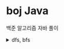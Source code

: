 # boj Java

백준 알고리즘 자바 풀이 

<details>
<summary>dfs, bfs</summary></summary>
<div markdown="1">

### - Q2583
#### 모눈 종이가 색칠된 부분과 그렇지 않은 부분으로 나누어 질때 색칠되지 않은 영역이 어떻게 나뉘는지 에 대한 정보 파악 문제
![img_2.png](img_2.png)
- 상하좌우를 살펴보는 dfs 구현으로 풀었다.
- 시작점을 찾고 dfs start
  - 지나간 곳은 map값을 바로 바꾸었기에 visited배열 사용하지 않음 (다음엔 써보자, 어렵지도 않지만)
  
```java
    public static void dfs(int r, int c) {

        board[r][c] = 1;
        //stack frame의 특징을 이용한 dfs
        //한 방향으로 갈 수 있는 곳 까지 파고든 후 back tracking한다.
        //visit 배열을 사용하지 않고 방문한 곳은 1로 바꾸어 처리
        sa++;
        //상
        if (isAvailableCoord(r - 1, c) && board[r - 1][c] == 0) {
            board[r - 1][c] = 1;
            dfs(r - 1, c);
        }
        //하
        if (isAvailableCoord(r + 1, c) && board[r + 1][c] == 0) {
            board[r + 1][c] = 1;
            dfs(r + 1, c);
        }
        //좌
        if (isAvailableCoord(r, c - 1) && board[r][c - 1] == 0) {
            board[r][c - 1] = 1;
            dfs(r, c - 1);
        }
        //우
        if (isAvailableCoord(r, c + 1) && board[r][c + 1] == 0) {
            board[r][c + 1] = 1;
            dfs(r, c + 1);
        }

    }
```

### - Q2667
#### 정사각형의 지도에서 1이 집을, 0이 집이 없는 곳을 나타낼 때 집의 모임인 단지에 대한 정보를 파악하는 문제
![img_1.png](img_1.png)
- 상하좌우에 집이 이웃될 경우 하나의 단지에 포함되는 것으로 간주
- 나는 for문으로 1인 곳을 찾은뒤에 해당 시점에서 dfs로 단지를 파악했음
  - 파악된 곳을 바로바로 0으로 바꾸어 주었기에 visited 배열 사용하지 않음
  - 추가적으로 나는 상하좌우를 전부 조건문으로 나누는 것이 오히려 캐치하다고 생각하는데 다른 사람들 풀이보면 nx ny로 코드 줄이는 풀이가 많은 듯? 둘 다 알아놓자. 
- 궁금한 점 (고수를 만나면 물어보자)
  - dfs의 parameter가 많아지는 것이 싫어서 static 변수 설정으로 전역변수와 같은 역할을 하는 변수를 만드는데 무분별한 전역변수의 설정이 좋지 않다고 들은 적이 있음 코테 수준에선 이런 풀이 괜찮을까..?


```java
    public static void dfs(int r, int c) {

        board[r][c] = 1;
        //stack frame의 특징을 이용한 dfs
        //한 방향으로 갈 수 있는 곳 까지 파고든 후 back tracking한다.
        //visit 배열을 사용하지 않고 방문한 곳은 1로 바꾸어 처리
        sa++;
        //상
        if (isAvailableCoord(r - 1, c) && board[r - 1][c] == 0) {
            board[r - 1][c] = 1;
            dfs(r - 1, c);
        }
        //하
        if (isAvailableCoord(r + 1, c) && board[r + 1][c] == 0) {
            board[r + 1][c] = 1;
            dfs(r + 1, c);
        }
        //좌
        if (isAvailableCoord(r, c - 1) && board[r][c - 1] == 0) {
            board[r][c - 1] = 1;
            dfs(r, c - 1);
        }
        //우
        if (isAvailableCoord(r, c + 1) && board[r][c + 1] == 0) {
            board[r][c + 1] = 1;
            dfs(r, c + 1);
        }

    }
```

### - Q1759
#### 암호의 조건이 주어질 때 가능한 암호를 모두 구해보기

- 암호는 주어진 문자들에서만 나와야 하고 모음 1개 자음 2개 이상 필요
- 나의 첫번째 시도 
  - 주어진 문자들에서 4개를 뽑아야 하는 상황
  - 모든 경우의 수를 dfs로 고른 후 뽑은 경우의 수가 유효한 암호가 될 수 있는지를 체크함
  - 결국 메모리 초과
- 나의 두번째 시도
  - 모두 구하고 유효한지 체크하는 것이 아닌 
  - 중간 중간 체크할 수 있도록 바꿈 
  - 예로 애초에 뽑을 때 오름차순으로 뽑을 수 밖에 없도록 설계한다던가..
  - 메모리 초과 안남

- 줄일 수 있다면 줄이자 naive하게 빠르게 접근하는 것은 좋지만 너무 naive하면 안된다는 것을 꺠달음

```java
    public static void dfs(int ch, String code, int idx) {
        //arr에서 l개를 뽑아냈다. -> 유효한 암호인지 검증
        if (ch == l) {
            char[] ca = code.toCharArray();
            boolean vowelExist = false; //모음이 1개이상 존재하는가?
            boolean isAscending = true; //오름차순인가?
            int constantsCnt = 0; //자음의 숫자

            char prevChar = 0;

            for (char c : ca) {
                if (c == 'a' || c == 'e' || c == 'i' || c == 'o' || c == 'u') {
                    vowelExist = true;
                } else {
                    constantsCnt++;
                }

                if (prevChar > c) {
                    isAscending = false;
                }

            }
            //자음이 2개 이상이고 모음이 존재하며 오름차순으로 정렬되었다면 codes에 추가
            if (constantsCnt >= 2 && vowelExist && isAscending) {
                codes.add(code);
            }

        }
        else {
            for (int i = idx; i < arr.size(); i++) {
                Character cur = arr.get(i);
                if (code.indexOf(cur) != -1) {
                    continue;
                }
                //cur 문자를 암호에 사용한다.
                dfs(ch+1, code + cur, i + 1);
                //사용하지 않는다. -> 다음 루프로

            }

        }
    }
```

### - Q1987
#### 보드와 특정 위치의 말이 주어졌을 때 말이 제일 멀리 몇칸을 갈 수 있는가?

- 알파벳으로 채워진 2차원 보드에서 말은 한번 간 칸의 알파벳이 있는 다른 곳으로는 갈 수 없다
- 상하좌우로만 움직임 가능 
- dfs로 파고 들며 모든 경우의 수를 따진다.
- 방문했던 알파벳은 Set에 넣어 중복방문하지 않도록 처리했음 

```java
public static void dfs(int r, int c, int lev) {

        int row = r;
        int col = c;
        if (maxMv < lev) {
            maxMv = lev;
        }

        //상
        row = row -1;
        if (isAvailableIdx(row, col) && !set.contains(board[row][col])) {
            set.add(board[row][col]);
            dfs(row, col, lev + 1);
            set.remove(board[row][col]);
        }
        //하
        row = row + 2;
        if (isAvailableIdx(row, col) && !set.contains(board[row][col])) {
            set.add(board[row][col]);
            dfs(row, col, lev + 1);
            set.remove(board[row][col]);
        }
        //좌
        row = row - 1;
        col = col - 1;
        if (isAvailableIdx(row, col) && !set.contains(board[row][col])) {
            set.add(board[row][col]);
            dfs(row, col, lev + 1);
            set.remove(board[row][col]);
        }
        //우
        col = col + 2;
        if (isAvailableIdx(row, col) && !set.contains(board[row][col])) {
            set.add(board[row][col]);
            dfs(row, col, lev + 1);
            set.remove(board[row][col]);
        }
    }
```

### - Q2580
#### 스도쿠 완성하기
- 가운데 사각형 검사를 구현하는 것이 조금 빡셈
- 또한 시간초과에 걸리지 않기 위해서 특정알고리즘을 사용해야 하는 듯? 
  - 근데 시간복잡도는 똑같은데 .. 입력과 출력으로도 시간초과가 갈리는거보면 크게 신경쓸 필요는 없으려나.. 
- 무튼 구현문제 하나 챙겨간다고 생각하자
- 빡구현일수록 코드부터가 아니라 설계부터하고 들어가자! 들어가서 이것저것 만지다 보면 머리 쥐남

```java
        while (!spaces.isEmpty()) {

            Space s = spaces.poll();
            //가로줄 검증
            ArrayList<Integer> checkSet = generateCheckSet();
            for (int i = 0; i < 9; i++) {
                if (board[s.getR()][i] != 0) {
                    checkSet.remove((Object) board[s.getR()][i]);
                }
            }
            if (checkSet.size() == 1) {
                board[s.getR()][s.getC()] = checkSet.get(0);
                spaces.remove(0);
                continue;
            }
            //세로줄 검증
            checkSet = generateCheckSet();
            for (int i = 0; i < 9; i++) {
                if (board[i][s.getC()] != 0) {
                    checkSet.remove((Object) board[i][s.getC()]);
                }
            }
            if (checkSet.size() == 1) {
                board[s.getR()][s.getC()] = checkSet.get(0);
                spaces.remove(0);
                continue;
            }
            //사각형 검증
            checkSet = generateCheckSet();
            int qr = s.getR() / 3;
            int qc = s.getC() / 3;
            for (int i = qr*3; i < qr*3 + 3; i++) {
                for (int j = qc * 3; j < qc * 3 + 3; j++) {
                    if (board[i][j] != 0) {
                        checkSet.remove((Object) board[i][j]);
                    }
                }
            }
            if (checkSet.size() == 1) {
                board[s.getR()][s.getC()] = checkSet.get(0);
                spaces.remove(0);
                continue;
            }
            //아무런 조건으로도 못찾으면 다시 큐로..
            spaces.add(s);

        }


```
### - Q14889
#### 짝수명의 인원이 주어질 때 능력치 차이가 최소가 되는 두 팀으로 나누기
- dfs 조합으로 팀을 나눈 후 팀의 능력을 계산하여 모든 케이스를 살펴봄으로써 해결 가능
- 순열과 조합, 그리고 중복순열을 dfs로 구현하는 법을 기억하자! 
- 참고로 2개를 뽑는 순열은 dfs보다는 이중루프가 간단하다 첨부터 이렇게 갔으면 삽질 안했는데..

```java
    public static int getTeamAbility(ArrayList<Integer> team) {
        int ability = 0;
        //팀에서 임의 두명을 뽑았을 때의 능력치를 더해나가고 리턴한다.
        for (int i = 0; i < team.size(); i++) {
            for (int j = 0; j < team.size(); j++) {
                if (i == j) {
                    continue;
                }
                ability += ab[team.get(i)][team.get(j)];
            }
        }
        return ability;
    }

    public static void combinationDfs(int ch, int idx) {
        if (ch == n / 2) {
            //팀고르기 끝 team1에는 선수들이 편성되어있음
            //team1에 편성되지 못한 선수들은 team2로!
            for (int i = 0; i < n; i++) {
                if (!team1.contains(i)) {
                    team2.add(i);
                }
            }
            //각팀의 능력치를 구한다.
            int team1Ability = getTeamAbility(team1);
            int team2Ability = getTeamAbility(team2);

            //능력치의 차를 계산한다.
            int diff = Math.abs(team1Ability - team2Ability);

            //능력치의 차가 최소인지 확인한다.
            if (diff < minDiff) {
                minDiff = diff;
            }
            team2.clear();
        } else {
            for (int i = idx; i < n; i++) {
                //i번 선수를 team1에 포함한다
                team1.add(i);
                combinationDfs(ch + 1, i + 1);
                used[i] = true;
                //i번 선수를 team1에 포함하지 않는다
                team1.remove((Object) i);
            }
        }
    }
```

### - Q9019
#### 연산 d,s,l,r이 정해짐 -> input에서 output으로 바꾸는 데에 최소한의 연산을 거칠 때 사용된 연산 정보를 출력하는 문제
- 최소라는 키워드 bfs와 밀접하게 연관되어 있다는 것 기억하시오
  - level별로 순회하니
- 다만 몇번만에 가능하냐를 묻는 문제가 아닌 연산과정을 알려달라는 문제기에 나는 HistoryInteger라는 새로운 클래스로 어떤 연산을 거쳐 왔는지 저장하도록 했음
  - 근데.. 세상.. 다른 사람 코드 보니 왤케 간단함?
  - History Integer 없이 그냥 Command를 배열로써 해결하는데 흠.. 길이는 훨씬 짧은데 일단은 내가 직관적으로 이해할 수 있는게 좋은 것이긴 하니까 
  - 아이디어가 떠오르지 않는다면 이런 사소한 것 가지고 오래 붙잡고 있을 필요는 없을 것 같다. 
- 참고로 dfs, bfs에서 내가 시간초과 내는 경우는 대부분 visited를 제대로 설정하지 않은 것 !
- 이번에도 visited를 만들긴 했지만 전체적 시간복잡도를 고려하지 않은 visited를 만들어서 왜 시간초과가 나는지 30분동안 뻘짓함 
  - boolean[] 이걸 만들고 처음에 초기화 해 놓은 것과
  - ArrayList를 만들고 isContan을 이너루프에서 하는 것 성능차이 있을 수 밖에 없음
  - 애초에 시간복잡도가 n배 차이남 (boolean[]는 idx를 통해 접근 가능하지만 ArrayList는 매번 for루프 하나 더 돌아야 함)

```java
        //각 케이스별로 첫번째 숫자를 두번째 숫자로 옮기기 위한 최소 연산을 찾는다.
        for (ArrayList<Integer> tc : cases) {

            int in = tc.get(0);
            int out = tc.get(1);
            boolean[] visited = new boolean[10001];
            for (int i = 0; i < visited.length; i++) {
                visited[i] = false;
            }
            //in에서 out으로 되기 위한 최소 연산을 구하자
            Queue<HistoryInteger> q = new LinkedList<>();
            int level = 0;
            HistoryInteger hi = new HistoryInteger(in, "");
            q.add(hi);
            visited[hi.getNum()] = true;
            //bfs start
            while (!q.isEmpty()) {
                int len = q.size();
                for (int i = 0; i < len; i++) {

                    HistoryInteger cur = q.poll();

                    if (cur.getNum() == out) {
                        System.out.println(cur.getOpHistory());
                        q.clear();
                        break;
                    } else {

                        //현재 숫자에서 4가지 연산한 결과들
                        int d = Calculator.d(cur.getNum());
                        int s = Calculator.s(cur.getNum());
                        int l = Calculator.l(cur.getNum());
                        int r = Calculator.r(cur.getNum());

                        //이미 만들어봤던 숫자로 돌아가는 것은 최단이 아님 q에 넣지 않는다.
                        if (!visited[d]) {
                            q.add(new HistoryInteger(d, cur.getOpHistory() + "D"));
                            visited[d] = true;
                        }
                        if (!visited[s]) {
                            q.add(new HistoryInteger(s, cur.getOpHistory() + "S"));
                            visited[s] = true;
                        }
                        if (!visited[l]) {
                            q.add(new HistoryInteger(l, cur.getOpHistory() + "L"));
                            visited[l] = true;
                        }
                        if (!visited[r]) {
                            q.add(new HistoryInteger(r, cur.getOpHistory() + "R"));
                            visited[r] = true;
                        }

                    }
                }
                level++;
            }
        }
```

### - 5014
#### 엘레베이터가 위로 u층 아래로 d층만 움직일 수 있을 때 특정 floor에 도달하기 위한 최소한의 움직임 수
- 보자마자 이제는 bfs문제인 것을 알 수 있다.
- 문제 꼼꼼히 읽자 놓치는 정보가 아직 많다.
```java 

        while (!q.isEmpty()) {
            int len = q.size();

            for (int i = 0; i < len; i++) {
                int cur = q.poll();

                if (cur == g) {
                    System.out.println(level);
                    q.clear();
                    useStair = false;
                    break;
                } else {
                    // 방문한적 없고 범위에 포함되는 올바른 층이면 cur + u 층을 가는 경우를 따져본다
                    int dest = cur + u;
                    if (dest <= f && dest >= 1 && !visited[dest]) {
                        q.add(dest);
                        visited[dest] = true;
                    }
                    // 방문한적 없고 범위에 포함되는 올바른 층이면 cur + d 층을 가는 경우를 따져본다
                    dest = cur - d;
                    if (dest <= f && dest >= 1 && !visited[dest]) {
                        q.add(dest);
                        visited[dest] = true;
                    }

                }
            }
            level++;
        } 
```

### - Q15684
#### 사다리에 최소 몇개의 다리를 추가해야 모든 세로선이 자기자신으로 회귀하는지 찾으시오
- DFS 모든 가로선 추가의 경우의 수를 따지면 된다.
- 다만 이문제의 핵심은 (적어도 내가 느낀 핵심) DFS 그 자체보다 문제를 어떻게 잘 추상화하는지 인듯
- 사다리를 어떤 자료구조로 표현할지 다리가 연결된 것은 어떻게 표현할지 이런 부분들을 처음부터 잘 정립해야 함
- 처음에 난잡하게 풀었다가 올바르게 동작하는 코드는 만들었지만 시간초과였음
- 후에 표현방법을 간결하게 만드니 자연스레 로직이 간결해지고 시간복잡도가 많이 줄었다. (똑같은 DFS인데)

```java 
    public static void dfs(int left, int rInd, int cInd) {
        //정해진 개수만큼 추가할 사다리를 모두 고른 상태 
        if (left == 0) {
            //고른 상태가 정답이 되었을 때 
            if (isAllColumnReturnToItsNumber()) {
                solvable = true;
            }
            return;
        } else {
            //가로선 고르기
            //2차원 인덱스를 기억하고 있기에 보고 있던 열의 나머지 부분을 추가적으로 체크 
            for (int j = cInd; j < n - 1; j++) {
                if (map[rInd][j] == 0 && map[rInd][j + 1] == 0) {
                    map[rInd][j] = 1;
                    map[rInd][j + 1] = -1;
                    //가로선 하나 선택 완료
                    dfs(left - 1,rInd,j);
                    //해당 가로선 쓰지 않음
                    map[rInd][j] = 0;
                    map[rInd][j + 1] = 0;
                }
            }
            //보고 있던 열 다봤음 다음 열부터 다시 
            for (int i = rInd + 1; i < h; i++) {
                for (int j = 0; j < n - 1; j++) {
                    if (map[i][j] == 0 && map[i][j + 1] == 0) {
                        map[i][j] = 1;
                        map[i][j + 1] = -1;
                        //가로선 하나 선택 완료
                        dfs(left - 1,i,j + 2);
                        //back tracking 해당 가로선을 선택 안한 것으로 하고 다음 가로선들 체크
                        map[i][j] = 0;
                        map[i][j + 1] = 0;

                    }
                }
            }
        }
    }
```

### - Q16956
#### 양이 늑대에게 잡아먹히지 않도록 울타리를 설치하라 
- 양이 늑대에게 잡아 먹히는 것을 막을 수 없는 경우는 양과 늑대가 변을 공유하고 있을 때 뿐
- 따로 체크해준다.
- 그렇지 않다면 어떠한 경우에도 지킬 수 있음
- dfs로 늑대가 갈 수 있는 곳 모두에 'F'를 저장한다. 
- 양 주변에 'F'가 있다면 울타리로 막는다. 

```java 
    public static void dfs(int r, int c) {
        visited[r][c] = true;
        if (map[r][c] == 'S') {

        }

        int row, col;

        //상
        row = r - 1;
        col = c;
        if (isValidIdx(row,col) && !visited[row][col] && map[row][col] == '.') {
            map[row][col] = 'F';
            dfs(row, col);
        }
        //하
        row = r + 1;
        col = c;
        if (isValidIdx(row, col) && !visited[row][col] && map[r + 1][c] == '.') {
            map[row][col] = 'F';
            dfs(row, col);
        }
        //좌
        row = r;
        col = c - 1;
        if (isValidIdx(row,col)&& !visited[row][col] && map[r][c-1] == '.') {
            map[row][col] = 'F';
            dfs(row, col);
        }
        //우
        row = r;
        col = c + 1;
        if (isValidIdx(row,col)&& !visited[row][col] && map[r][c+1] == '.') {
            map[row][col] = 'F';
            dfs(row, col);
        }
    }
```

### - Q2468
#### 비가 왔을 때 잠기지 않는 안전한 Sector 개수를 구하라
- 비의 양에 따라 루프를 돌며 각각의 양만큼 비가 왔을 때 나누어지는 섹터를 일일이 계산
- 섹터를 판별하는 것은 DFS로 visited배열과 함께 
- 어렵지 않은 문제 상하좌우 DFS

```java 
    public static void dfs(int row, int col) {

        int r = row;
        int c = col;

        visited[row][col] = true;

        //상
        r = row - 1;
        c = col;
        if (isValidIdx(r,c) && !visited[r][c] && map[r][c] != 0) {
            dfs(r, c);
        }
        //하
        r = row + 1;
        c = col;
        if (isValidIdx(r,c) && !visited[r][c] && map[r][c] != 0) {
            dfs(r, c);
        }
        //좌
        r = row;
        c = col - 1;
        if (isValidIdx(r,c) && !visited[r][c] && map[r][c] != 0) {
            dfs(r, c);
        }
        //우
        r = row;
        c = col + 1;
        if (isValidIdx(r,c) && !visited[r][c] && map[r][c] != 0) {
            dfs(r, c);
        }
    }

```

### - Q6593
#### 건물을 탈출하는데 최소 몇 스텝이나 걸릴까?
- 특별하지 않은 문제이지만 삽질을 하며 깨달은 게 많은 문제
- 문제는 층까지 나누어진 건물을 탈출하는 최소 단계를 물어보지만 차원을 하나 더 늘린 char[][][] map으로 간단히 해결할 수 있음
- 메모리 초과
  - 계속 메모리초과가 나길래 visited 배열 쪽을 봤는데 내가 굉장히 착각을 하고 있었다.
  - visited는 도착해서 cur를 수정하는 것은 의미가 없다! 가기 전에 상하좌우 따질 때 갈 수 있다면 visited를 체크해야 의미가 있음
  - 도착해서 visited true로 찍으면 그전에 여러번 큐에 들어갈 가능성이 있기 때문!
- move 배열을 통한 분기 줄이기
  - 이거 그렇게 어렵지 않다 moveX, moveY, moveZ들이 각 인덱스에서 하나만 1이 되도록 설정하면 끝! 그러면 for 문으로 불러왔을 때 한칸씩만 움직임
```java
//for를 통한 동서남북상하 분기를 위한 
static int[] moveX = {-1, 1, 0, 0, 0, 0};
static int[] moveY = {0, 0, -1, 1, 0, 0};
static int[] moveZ = {0, 0, 0, 0, -1, 1};
```

```java 
//핵심 bfs
    public static int bfs(int sf, int sr, int sc) {

        Queue<Coord> q = new LinkedList<>();
        Coord start = new Coord(sf, sr, sc);
        q.add(start);
        int step = 0;

        while (!q.isEmpty()) {
            int len = q.size();
            for (int i = 0; i < len; i++) {
                Coord cur = q.poll();
//                System.out.println("cur = " + cur);
//                visited[cur.floor][cur.row][cur.col] = true;
                if (map[cur.floor][cur.row][cur.col] == 'E') {
                    q.clear();
                    return step;
                }
                int nf, nr, nc;


                for (int m = 0; m < moveX.length; m++) {
                    nf = cur.floor + moveZ[m];
                    nr = cur.row + moveY[m];
                    nc = cur.col + moveX[m];
                    if (isAvailableCoord(nf, nr, nc) && map[nf][nr][nc] != '#' && !visited[nf][nr][nc]) {
                        q.add(new Coord(nf, nr, nc));
                        visited[nf][nr][nc] = true; //visited 위치가 여기가 되야 더 많은 케이스를 절약할 수 있음!
                    }
                }


            }
            step++;

        }

        return -1;
    }

```

### - 13459
#### 보드를 기울이며 파란공이 아닌 빨간공만 구멍에 넣어라
- bfs문제이지만 요구조건이 많은 문제 
- 문제를 꼼꼼히 읽고 처음에 전략 세우는 것이 중요하다고 알려주는 문제.. 
- 조건이 많으니 반례 테케도 각각의 조건에 따라 무수히 쏟아짐 
- 나는 공이 빠져도 공위치를 남겨놓았었는데 공이 빠지면 공이 없어지는 거임.. 지레 짐작하고 조건 무시하면 안됨 이거 하나때문에 99프로에서 계속 오답
- 너무 진을 많이 빼서 조건 분기를 그냥 주욱 갈겨놨는데 최적화는 구슬넣기2에서 진행해보자..
- 그래도 roll 함수 구현은 겁나 잘한 듯 이런 아이디어 다음에도 떠올랐으면 좋겠다 
- 자매품 13460 차이가 아예 없음 가능하다 아니다 1,0으로 나누어 출력하는 것이 아닌 실제 단계가 얼마나 걸리는지를 바꾸면 끝
```java

public static Co roll(Co pos, int rw, int cw, int nr, int nc) {
        Co tmp = new Co(pos.r, pos.c);
        while (board[tmp.r + rw][tmp.c + cw] != '#') {
            if (tmp.r + rw == nr && tmp.c + cw == nc) {
                return tmp;
            }
            tmp.r = tmp.r + rw;
            tmp.c = tmp.c + cw;

            if (board[tmp.r][tmp.c] == 'O') {
                tmp.in = true;
            }
        }
        return tmp;
}

```

### - 12851
#### 직선 상 술래잡기 몇 스텝만에 잡을 수 있는가 또한 잡을 수 있는 경우의 수가 몇가지 인가
- 간단한 bfs문제이지만 도달할 수 있는 경우의 수가 몇가지인지도 체크해야 하는 문제
- 처음엔 visited를 사용하지 않고 모든 경우를 따져보아야 하나 생각했지만 메모리 초과 발생
- 메모리 문제로 visited를 안쓸 수는 없는 상황. 그럼 어떻게 해야 할까?
- 일전에 삽질한 문제 덕분에 빠르게 풀 수 있었다. Q6593 참고!
- visited는 실제로 도착하기 전에 다음 위치를 계산할 때 찍어야 의미가 있다고 삽질하며 크게 깨달은 적이 있었다.
- 이유는 같은 q에 추가하는 단계에서 같은 것이 여러 개 추가될 수 있기 때문 
- 하지만 이 문제에서는 visited를 도착해서 찍어야 한다! 해당 위치에 도착하기 전까지는 경로가 몇개인지 여러개 카운트를 해야 하기 때문
- 이것이 이 문제의 핵심!
```java

  public static int bfs() {
    int level = 0;
    Queue<Integer> q = new LinkedList<>();
    q.add(n);
    while (!q.isEmpty()) {
      int len = q.size();

      for (int i = 0; i < len; i++) {
        Integer curP = q.poll(); //현재 술래의 위치
        visited[curP] = true;
        if (curP == k) {
          //술래가 찾은 경우
          ++count;
          continue;
        }
        if (count > 0) {
          continue;
        }
        //술래가 걸었을 경우: X-1 혹은 X+1로 이동 가능
        if (curP - 1 >= 0 && curP -1 <=100000 && !visited[curP-1]) {
//                    visited[curP - 1] = true;
          q.offer(curP - 1);
        }
        if (curP + 1 >= 0 && curP + 1 <= 100000 && !visited[curP + 1]) {
//                    visited[curP + 1] = true;
          q.offer(curP + 1);
        }
        //술래가 순간이동 한 경우: 2*X 위치로 이동 가능
        if (curP * 2 >= 0 && curP * 2 <= 100000 && !visited[curP * 2]) {
//                    visited[curP * 2] = true;
          q.offer(curP * 2);
        }
      }

      if (count > 0) {
        return level;
      }
      level++;

    }

    return -1;
  }

```

### - 12851
#### 직선 상 술래잡기 몇 스텝만에 잡을 수 있는가 또한 잡는 경우 경로를 출력
- 간단한 bfs문제, but 경로를 관리하는 것 추가로 생각해야 함. 
- 오지게 삽질했다. 첫번째로 경로를 저장하기 위해 history를 저장할 수 있는 노드 객체를 만들어서 해결해보려고 했음
```java
class Node {

  int position;
  String route;

  public Node(int position) {
    this.position = position;
    route = "" + position;

  }

} 
```
- 이렇게 하고 다음 스텝에 갈 수 있는 곳이 있으면 현재 노드를 clone해서 경로에 맞는 새로운 히스토리를 추가했다.
- 이렇게 설정하면 마지막에 도착한 노드를 까보면 지금까지 거쳐온 경로를 모두 알 수 있음
- 제일 무난한 풀이방법이라 생각했으나 시간초과에 걸림
- 시간초과에 걸린 이유는 새로 만들어지는 노드마다 history를 관리해야 하기 때문 히스토리 크기가 크다면 시간이 오래걸릴 수 밖에 그리고 clone이 수시로 일어나니까..
- 결국 이문제의 핵심은 경로 관리에서 바로 이전 위치, 즉 내가 어디서 왔는지만 관리하느냐, 아니면 경로 전체를 관리하느냐에서 갈린다.
- 내가 노드로 푼 방법은 경로 전체를 관리하는 것이고 다음에 보이는 풀이 방법이 방문한 곳에서 내가 이전에 있던 곳만 따지는 풀이 방법이다.

```java

        bfs();
        Stack<Integer> st = new Stack<>();

        String route = "";
        int pos = parent[k];
        while (pos != -2) {
            st.push(pos);
            pos = parent[pos];
        }
        while (!st.isEmpty()) {
            System.out.print(st.pop() + " ");
        }
        System.out.println(k);
```
- parent[k]는 k에 도달한 놈이 이전에 어디있었는지를 말함 이렇게 바로 이전 경로들만 추적해 나가면 시간초과에 걸리지 않는다.





</div>
</details>
